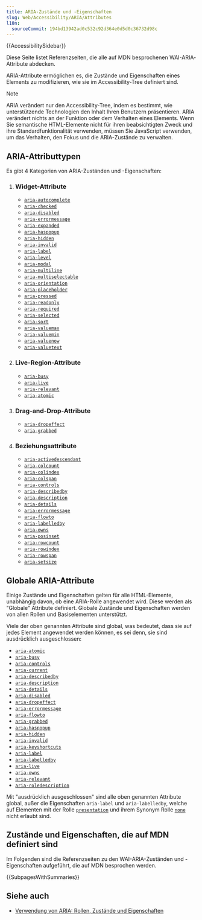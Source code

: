 ```yaml
---
title: ARIA-Zustände und -Eigenschaften
slug: Web/Accessibility/ARIA/Attributes
l10n:
  sourceCommit: 194bd13942ad0c532c92d364e0d5d0c36732d98c
---
```


{{AccessibilitySidebar}}

Diese Seite listet Referenzseiten, die alle auf MDN besprochenen <abbr>WAI-ARIA</abbr>-Attribute abdecken.

<abbr>ARIA</abbr>-Attribute ermöglichen es, die Zustände und Eigenschaften eines Elements zu modifizieren, wie sie im Accessibility-Tree definiert sind.

> [!NOTE]
> ARIA verändert nur den Accessibility-Tree, indem es bestimmt, wie unterstützende Technologien den Inhalt Ihren Benutzern präsentieren. ARIA verändert nichts an der Funktion oder dem Verhalten eines Elements. Wenn Sie semantische HTML-Elemente nicht für ihren beabsichtigten Zweck und ihre Standardfunktionalität verwenden, müssen Sie JavaScript verwenden, um das Verhalten, den Fokus und die ARIA-Zustände zu verwalten.

## ARIA-Attributtypen

Es gibt 4 Kategorien von ARIA-Zuständen und -Eigenschaften:

1. ### Widget-Attribute

   - [`aria-autocomplete`](/de/docs/Web/Accessibility/ARIA/Attributes/aria-autocomplete)
   - [`aria-checked`](/de/docs/Web/Accessibility/ARIA/Attributes/aria-checked)
   - [`aria-disabled`](/de/docs/Web/Accessibility/ARIA/Attributes/aria-disabled)
   - [`aria-errormessage`](/de/docs/Web/Accessibility/ARIA/Attributes/aria-errormessage)
   - [`aria-expanded`](/de/docs/Web/Accessibility/ARIA/Attributes/aria-expanded)
   - [`aria-haspopup`](/de/docs/Web/Accessibility/ARIA/Attributes/aria-haspopup)
   - [`aria-hidden`](/de/docs/Web/Accessibility/ARIA/Attributes/aria-hidden)
   - [`aria-invalid`](/de/docs/Web/Accessibility/ARIA/Attributes/aria-invalid)
   - [`aria-label`](/de/docs/Web/Accessibility/ARIA/Attributes/aria-label)
   - [`aria-level`](/de/docs/Web/Accessibility/ARIA/Attributes/aria-level)
   - [`aria-modal`](/de/docs/Web/Accessibility/ARIA/Attributes/aria-modal)
   - [`aria-multiline`](/de/docs/Web/Accessibility/ARIA/Attributes/aria-multiline)
   - [`aria-multiselectable`](/de/docs/Web/Accessibility/ARIA/Attributes/aria-multiselectable)
   - [`aria-orientation`](/de/docs/Web/Accessibility/ARIA/Attributes/aria-orientation)
   - [`aria-placeholder`](/de/docs/Web/Accessibility/ARIA/Attributes/aria-placeholder)
   - [`aria-pressed`](/de/docs/Web/Accessibility/ARIA/Attributes/aria-pressed)
   - [`aria-readonly`](/de/docs/Web/Accessibility/ARIA/Attributes/aria-readonly)
   - [`aria-required`](/de/docs/Web/Accessibility/ARIA/Attributes/aria-required)
   - [`aria-selected`](/de/docs/Web/Accessibility/ARIA/Attributes/aria-selected)
   - [`aria-sort`](/de/docs/Web/Accessibility/ARIA/Attributes/aria-sort)
   - [`aria-valuemax`](/de/docs/Web/Accessibility/ARIA/Attributes/aria-valuemax)
   - [`aria-valuemin`](/de/docs/Web/Accessibility/ARIA/Attributes/aria-valuemin)
   - [`aria-valuenow`](/de/docs/Web/Accessibility/ARIA/Attributes/aria-valuenow)
   - [`aria-valuetext`](/de/docs/Web/Accessibility/ARIA/Attributes/aria-valuetext)

2. ### Live-Region-Attribute

   - [`aria-busy`](/de/docs/Web/Accessibility/ARIA/Attributes/aria-busy)
   - [`aria-live`](/de/docs/Web/Accessibility/ARIA/Attributes/aria-live)
   - [`aria-relevant`](/de/docs/Web/Accessibility/ARIA/Attributes/aria-relevant)
   - [`aria-atomic`](/de/docs/Web/Accessibility/ARIA/Attributes/aria-atomic)

3. ### Drag-and-Drop-Attribute

   - [`aria-dropeffect`](/de/docs/Web/Accessibility/ARIA/Attributes/aria-dropeffect)
   - [`aria-grabbed`](/de/docs/Web/Accessibility/ARIA/Attributes/aria-grabbed)

4. ### Beziehungsattribute

   - [`aria-activedescendant`](/de/docs/Web/Accessibility/ARIA/Attributes/aria-activedescendant)
   - [`aria-colcount`](/de/docs/Web/Accessibility/ARIA/Attributes/aria-colcount)
   - [`aria-colindex`](/de/docs/Web/Accessibility/ARIA/Attributes/aria-colindex)
   - [`aria-colspan`](/de/docs/Web/Accessibility/ARIA/Attributes/aria-colspan)
   - [`aria-controls`](/de/docs/Web/Accessibility/ARIA/Attributes/aria-controls)
   - [`aria-describedby`](/de/docs/Web/Accessibility/ARIA/Attributes/aria-describedby)
   - [`aria-description`](/de/docs/Web/Accessibility/ARIA/Attributes/aria-description)
   - [`aria-details`](/de/docs/Web/Accessibility/ARIA/Attributes/aria-details)
   - [`aria-errormessage`](/de/docs/Web/Accessibility/ARIA/Attributes/aria-errormessage)
   - [`aria-flowto`](/de/docs/Web/Accessibility/ARIA/Attributes/aria-flowto)
   - [`aria-labelledby`](/de/docs/Web/Accessibility/ARIA/Attributes/aria-labelledby)
   - [`aria-owns`](/de/docs/Web/Accessibility/ARIA/Attributes/aria-owns)
   - [`aria-posinset`](/de/docs/Web/Accessibility/ARIA/Attributes/aria-posinset)
   - [`aria-rowcount`](/de/docs/Web/Accessibility/ARIA/Attributes/aria-rowcount)
   - [`aria-rowindex`](/de/docs/Web/Accessibility/ARIA/Attributes/aria-rowindex)
   - [`aria-rowspan`](/de/docs/Web/Accessibility/ARIA/Attributes/aria-rowspan)
   - [`aria-setsize`](/de/docs/Web/Accessibility/ARIA/Attributes/aria-setsize)

## Globale ARIA-Attribute

Einige Zustände und Eigenschaften gelten für alle HTML-Elemente, unabhängig davon, ob eine ARIA-Rolle angewendet wird. Diese werden als "Globale" Attribute definiert. Globale Zustände und Eigenschaften werden von allen Rollen und Basiselementen unterstützt.

Viele der oben genannten Attribute sind global, was bedeutet, dass sie auf jedes Element angewendet werden können, es sei denn, sie sind ausdrücklich ausgeschlossen:

- [`aria-atomic`](/de/docs/Web/Accessibility/ARIA/Attributes/aria-atomic)
- [`aria-busy`](/de/docs/Web/Accessibility/ARIA/Attributes/aria-busy)
- [`aria-controls`](/de/docs/Web/Accessibility/ARIA/Attributes/aria-controls)
- [`aria-current`](/de/docs/Web/Accessibility/ARIA/Attributes/aria-current)
- [`aria-describedby`](/de/docs/Web/Accessibility/ARIA/Attributes/aria-describedby)
- [`aria-description`](/de/docs/Web/Accessibility/ARIA/Attributes/aria-description)
- [`aria-details`](/de/docs/Web/Accessibility/ARIA/Attributes/aria-details)
- [`aria-disabled`](/de/docs/Web/Accessibility/ARIA/Attributes/aria-disabled)
- [`aria-dropeffect`](/de/docs/Web/Accessibility/ARIA/Attributes/aria-dropeffect)
- [`aria-errormessage`](/de/docs/Web/Accessibility/ARIA/Attributes/aria-errormessage)
- [`aria-flowto`](/de/docs/Web/Accessibility/ARIA/Attributes/aria-flowto)
- [`aria-grabbed`](/de/docs/Web/Accessibility/ARIA/Attributes/aria-grabbed)
- [`aria-haspopup`](/de/docs/Web/Accessibility/ARIA/Attributes/aria-haspopup)
- [`aria-hidden`](/de/docs/Web/Accessibility/ARIA/Attributes/aria-hidden)
- [`aria-invalid`](/de/docs/Web/Accessibility/ARIA/Attributes/aria-invalid)
- [`aria-keyshortcuts`](/de/docs/Web/Accessibility/ARIA/Attributes/aria-keyshortcuts)
- [`aria-label`](/de/docs/Web/Accessibility/ARIA/Attributes/aria-label)
- [`aria-labelledby`](/de/docs/Web/Accessibility/ARIA/Attributes/aria-labelledby)
- [`aria-live`](/de/docs/Web/Accessibility/ARIA/Attributes/aria-live)
- [`aria-owns`](/de/docs/Web/Accessibility/ARIA/Attributes/aria-owns)
- [`aria-relevant`](/de/docs/Web/Accessibility/ARIA/Attributes/aria-relevant)
- [`aria-roledescription`](/de/docs/Web/Accessibility/ARIA/Attributes/aria-roledescription)

Mit "ausdrücklich ausgeschlossen" sind alle oben genannten Attribute global, außer die Eigenschaften `aria-label` und `aria-labelledby`, welche auf Elementen mit der Rolle [`presentation`](/de/docs/Web/Accessibility/ARIA/Roles/presentation_role) und ihrem Synonym Rolle [`none`](/de/docs/Web/Accessibility/ARIA/Roles/none_role) nicht erlaubt sind.

## Zustände und Eigenschaften, die auf MDN definiert sind

Im Folgenden sind die Referenzseiten zu den <abbr>WAI-ARIA</abbr>-Zuständen und -Eigenschaften aufgeführt, die auf <abbr>MDN</abbr> besprochen werden.

{{SubpagesWithSummaries}}

## Siehe auch

- [Verwendung von ARIA: Rollen, Zustände und Eigenschaften](/de/docs/Web/Accessibility/ARIA/ARIA_Techniques)
